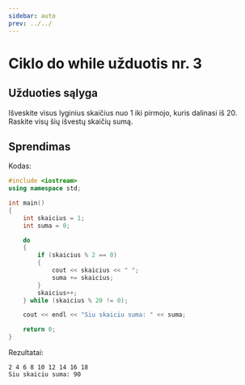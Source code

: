 ```yaml
---
sidebar: auto
prev: ../../
---
```


# Ciklo do while užduotis nr. 3

## Užduoties sąlyga

Išveskite visus lyginius skaičius nuo 1 iki pirmojo, kuris dalinasi iš 20. Raskite visų šių išvestų skaičių sumą.

## Sprendimas

Kodas:

```cpp
#include <iostream>
using namespace std;

int main()
{
	int skaicius = 1;
	int suma = 0;

	do
	{
		if (skaicius % 2 == 0)
		{
			cout << skaicius << " ";
			suma += skaicius;
		}
		skaicius++;
	} while (skaicius % 20 != 0);

	cout << endl << "Siu skaiciu suma: " << suma;

	return 0;
}
```

Rezultatai:

```
2 4 6 8 10 12 14 16 18
Siu skaiciu suma: 90
```
